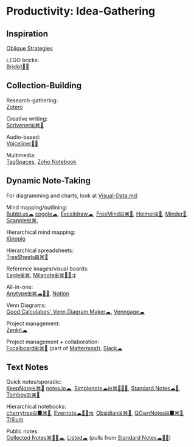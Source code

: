 # Productivity: Idea-Gathering

## Inspiration

[Oblique Strategies](https://stoney.sb.org/eno/oblique.html)

LEGO bricks:  
[Brickit🍎🤖](https://brickit.app/)

## Collection-Building

Research-gathering:  
[Zotero](https://www.zotero.org/)

Creative writing:  
[Scrivener⊞⌘🍎](https://www.literatureandlatte.com/scrivener/overview)

Audio-based:  
[Voiceliner🍎🤖](https://a9.io/voiceliner/)

Multimedia:  
[TagSpaces](https://www.tagspaces.org/),
[Zoho Notebook](https://www.zoho.com/notebook/)

## Dynamic Note-Taking

For diagramming and charts, look at [Visual-Data.md](https://github.com/Phileosopher/toolbox/Visual-Data.md).

Mind mapping/outlining:  
[Bubbl.us☁](https://bubbl.us/)
[coggle☁](https://coggle.it/),
[Excalidraw☁](https://excalidraw.com/),
[FreeMind⊞⌘🐧](http://freemind.sourceforge.net/wiki/index.php/Main_Page),
[Heimer⊞🐧](https://github.com/juzzlin/Heimer),
[Minder🐧](https://github.com/phase1geo/Minder),
[Scapple⊞⌘](https://www.literatureandlatte.com/scapple/overview),

Hierarchical mind mapping:  
[Kinopio](https://kinopio.club/)

Hierarchical spreadsheets:  
[TreeSheets⊞⌘🐧](http://strlen.com/treesheets/)

Reference images/visual boards:  
[Eagle⊞⌘](https://en.eagle.cool/),
[Milanote⊞⌘🍎🤖⇉](https://milanote.com/)

All-in-one:  
[Anytype⊞⌘☁🍎🤖](https://anytype.io/),
[Notion](https://www.notion.so/)

Venn Diagrams:  
[Good Calculators' Venn Diagram Maker☁](https://goodcalculators.com/venn-diagram-maker/),
[Venngage☁](https://venngage.com/features/venn-diagram-maker)

Project management:  
[Zenkit☁](https://zenkit.com)

Project management + collaboration:  
[Focalboard⊞⌘🐧](https://www.focalboard.com/) (part of [Mattermost](https://mattermost.com/)),
[Slack☁](https://slack.com/)

## Text Notes

Quick notes/sporadic:  
[KeepNote⊞⌘🐧](https://keepnote.org/)
[notes.io☁](http://notes.io/),
[Simplenote☁⊞⌘🐧🍎🤖](https://simplenote.com/),
[Standard Notes☁🐧](https://standardnotes.com/),
[Tomboy⊞⌘🐧](https://wiki.gnome.org/Apps/Tomboy)

Hierarchical notebooks:  
[cherrytree⊞■⌘🐧](https://www.giuspen.com/cherrytree/),
[Evernote☁🍎🤖⇉](https://evernote.com/),
[Obsidian⊞⌘🐧](https://obsidian.md/),
[QOwnNotes⊞■⌘🐧](https://www.qownnotes.org/),
[Trilium](https://github.com/zadam/trilium)

Public notes:  
[Collected Notes⌘🍎🤖☁](https://collectednotes.com/),
[Listed☁](https://listed.to/) (pulls from [Standard Notes☁🐧🤖](https://standardnotes.com/))
